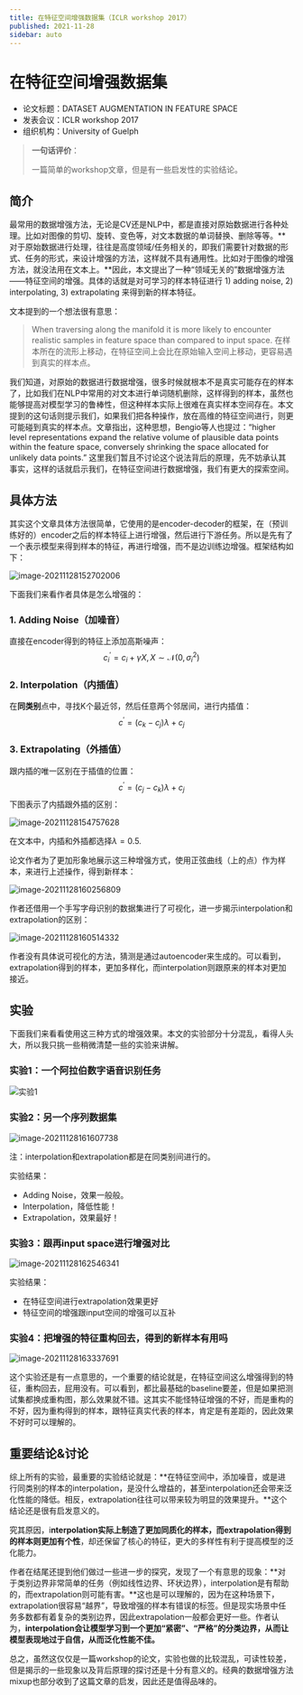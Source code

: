 ```yaml
---
title: 在特征空间增强数据集（ICLR workshop 2017）
published: 2021-11-28
sidebar: auto
---
```


# 在特征空间增强数据集

- 论文标题：DATASET AUGMENTATION IN FEATURE SPACE
- 发表会议：ICLR workshop 2017
- 组织机构：University of Guelph 



> **一句话评价**：
>
> 一篇简单的workshop文章，但是有一些启发性的实验结论。



## 简介

最常用的数据增强方法，无论是CV还是NLP中，都是直接对原始数据进行各种处理。比如对图像的剪切、旋转、变色等，对文本数据的单词替换、删除等等。**对于原始数据进行处理，往往是高度领域/任务相关的，即我们需要针对数据的形式、任务的形式，来设计增强的方法，这样就不具有通用性。比如对于图像的增强方法，就没法用在文本上。**因此，本文提出了一种“领域无关的”数据增强方法——特征空间的增强。具体的话就是对可学习的样本特征进行 1) adding noise, 2) interpolating, 3) extrapolating 来得到新的样本特征。



文本提到的一个想法很有意思：

> When traversing along the manifold it is more likely to encounter realistic samples in feature space than compared to input space.
> 在样本所在的流形上移动，在特征空间上会比在原始输入空间上移动，更容易遇到真实的样本点。

我们知道，对原始的数据进行数据增强，很多时候就根本不是真实可能存在的样本了，比如我们在NLP中常用的对文本进行单词随机删除，这样得到的样本，虽然也能够提高对模型学习的鲁棒性，但这种样本实际上很难在真实样本空间存在。本文提到的这句话则提示我们，如果我们把各种操作，放在高维的特征空间进行，则更可能碰到真实的样本点。文章指出，这种思想，Bengio等人也提过：“higher level representations expand the relative volume of plausible data points within the feature space, conversely shrinking the space allocated for unlikely data points.” 这里我们暂且不讨论这个说法背后的原理，先不妨承认其事实，这样的话就启示我们，在特征空间进行数据增强，我们有更大的探索空间。



## 具体方法

其实这个文章具体方法很简单，它使用的是encoder-decoder的框架，在（预训练好的）encoder之后的样本特征上进行增强，然后进行下游任务。所以是先有了一个表示模型来得到样本的特征，再进行增强，而不是边训练边增强。框架结构如下：

![image-20211128152702006](https://gitee.com/beyond_guo/typora_pics/raw/master/typora/20211128152721.png)



下面我们来看作者具体是怎么增强的：

### 1. Adding Noise（加噪音）

直接在encoder得到的特征上添加高斯噪声：
$$
c^{'}_i = c_i + \gamma X, X \sim \mathcal{N}(0,\sigma ^2_i)
$$

### 2. Interpolation（内插值）

在**同类别**点中，寻找K个最近邻，然后任意两个邻居间，进行内插值：
$$
c^{'} = (c_k - c_j)\lambda + c_j
$$

### 3. Extrapolating（外插值）

跟内插的唯一区别在于插值的位置：
$$
c^{'} = (c_j - c_k)\lambda + c_j
$$
下图表示了内插跟外插的区别：

![image-20211128154757628](https://gitee.com/beyond_guo/typora_pics/raw/master/typora/20211128154757.png)

在文本中，内插和外插都选择$\lambda = 0.5$.



论文作者为了更加形象地展示这三种增强方式，使用正弦曲线（上的点）作为样本，来进行上述操作，得到新样本：

![image-20211128160256809](https://gitee.com/beyond_guo/typora_pics/raw/master/typora/20211128160256.png)

作者还借用一个手写字母识别的数据集进行了可视化，进一步揭示interpolation和extrapolation的区别：

![image-20211128160514332](https://gitee.com/beyond_guo/typora_pics/raw/master/typora/20211128160514.png)

作者没有具体说可视化的方法，猜测是通过autoencoder来生成的。可以看到，extrapolation得到的样本，更加多样化，而interpolation则跟原来的样本对更加接近。



## 实验

下面我们来看看使用这三种方式的增强效果。本文的实验部分十分混乱，看得人头大，所以我只挑一些稍微清楚一些的实验来讲解。



### 实验1：一个阿拉伯数字语音识别任务

![实验1](https://gitee.com/beyond_guo/typora_pics/raw/master/typora/20211128161250.png)

### 实验2：另一个序列数据集

![image-20211128161607738](https://gitee.com/beyond_guo/typora_pics/raw/master/typora/20211128161607.png)

注：interpolation和extrapolation都是在同类别间进行的。

实验结果：

- Adding Noise，效果一般般。
- Interpolation，降低性能！
- Extrapolation，效果最好！



### 实验3：跟再input space进行增强对比

![image-20211128162546341](https://gitee.com/beyond_guo/typora_pics/raw/master/typora/20211128162546.png)

实验结果：

- 在特征空间进行extrapolation效果更好
- 特征空间的增强跟input空间的增强可以互补

### 实验4：把增强的特征重构回去，得到的新样本有用吗

![image-20211128163337691](https://gitee.com/beyond_guo/typora_pics/raw/master/typora/20211128163337.png)

这个实验还是有一点意思的，一个重要的结论就是，在特征空间这么增强得到的特征，重构回去，屁用没有。可以看到，都比最基础的baseline要差，但是如果把测试集都换成重构图，那么效果就不错。这其实不能怪特征增强的不好，而是重构的不好，因为重构得到的样本，跟特征真实代表的样本，肯定是有差距的，因此效果不好时可以理解的。



## 重要结论&讨论

综上所有的实验，最重要的实验结论就是：**在特征空间中，添加噪音，或是进行同类别的样本的interpolation，是没什么增益的，甚至interpolation还会带来泛化性能的降低。相反，extrapolation往往可以带来较为明显的效果提升。**这个结论还是很有启发意义的。

究其原因，i**nterpolation实际上制造了更加同质化的样本，而extrapolation得到的样本则更加有个性**，却还保留了核心的特征，更大的多样性有利于提高模型的泛化能力。

作者在结尾还提到他们做过一些进一步的探究，发现了一个有意思的现象：**对于类别边界非常简单的任务（例如线性边界、环状边界），interpolation是有帮助的，而extrapolation则可能有害。**这也是可以理解的，因为在这种场景下，extrapolation很容易“越界”，导致增强的样本有错误的标签。但是现实场景中任务多数都有着复杂的类别边界，因此extrapolation一般都会更好一些。作者认为，**interpolation会让模型学习到一个更加“紧密”、“严格”的分类边界，从而让模型表现地过于自信，从而泛化性能不佳。**

总之，虽然这仅仅是一篇workshop的论文，实验也做的比较混乱，可读性较差，但是揭示的一些现象以及背后原理的探讨还是十分有意义的。经典的数据增强方法mixup也部分收到了这篇文章的启发，因此还是值得品味的。









